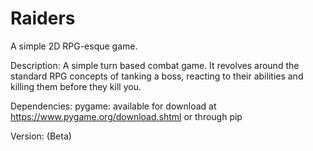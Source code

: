 # Raiders
A simple 2D RPG-esque game.

Description: A simple turn based combat game. It revolves around the standard RPG concepts
of tanking a boss, reacting to their abilities and killing them before they kill you.

Dependencies:
	pygame:
		available for download at https://www.pygame.org/download.shtml or through pip

Version: (Beta)
